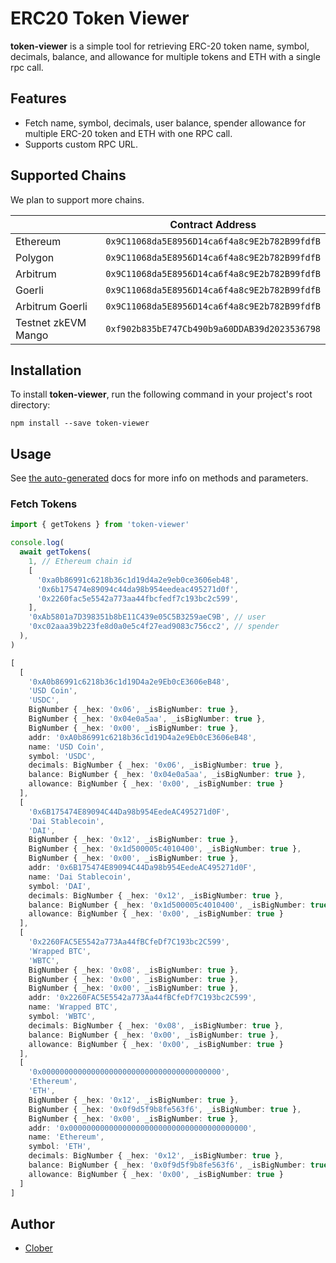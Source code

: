# ERC20 Token Viewer

**token-viewer** is a simple tool for retrieving ERC-20 token name, symbol, decimals, balance, and allowance for multiple tokens and ETH with a single rpc call.

## Features

- Fetch name, symbol, decimals, user balance, spender allowance for multiple ERC-20 token and ETH with one RPC call.
- Supports custom RPC URL.

## Supported Chains

We plan to support more chains.

|                     | Contract Address |
|---------------------|------------------|
| Ethereum            | `0x9C11068da5E8956D14ca6f4a8c9E2b782B99fdfB`            |
| Polygon             | `0x9C11068da5E8956D14ca6f4a8c9E2b782B99fdfB`            |
| Arbitrum            | `0x9C11068da5E8956D14ca6f4a8c9E2b782B99fdfB`            |
| Goerli              | `0x9C11068da5E8956D14ca6f4a8c9E2b782B99fdfB`            |
| Arbitrum Goerli     | `0x9C11068da5E8956D14ca6f4a8c9E2b782B99fdfB`            |
| Testnet zkEVM Mango | `0xf902b835bE747Cb490b9a60DDAB39d2023536798`            |

## Installation

To install **token-viewer**, run the following command in your project's root directory:

```shell
npm install --save token-viewer
```

## Usage

See [the auto-generated](./docs/modules.md) docs for more info on methods and parameters.

### Fetch Tokens

```typescript
import { getTokens } from 'token-viewer'

console.log(
  await getTokens(
    1, // Ethereum chain id
    [
      '0xa0b86991c6218b36c1d19d4a2e9eb0ce3606eb48',
      '0x6b175474e89094c44da98b954eedeac495271d0f',
      '0x2260fac5e5542a773aa44fbcfedf7c193bc2c599',
    ],
    '0xAb5801a7D398351b8bE11C439e05C5B3259aeC9B', // user
    '0xc02aaa39b223fe8d0a0e5c4f27ead9083c756cc2', // spender
  ),
)

[
  [
    '0xA0b86991c6218b36c1d19D4a2e9Eb0cE3606eB48',
    'USD Coin',
    'USDC',
    BigNumber { _hex: '0x06', _isBigNumber: true },
    BigNumber { _hex: '0x04e0a5aa', _isBigNumber: true },
    BigNumber { _hex: '0x00', _isBigNumber: true },
    addr: '0xA0b86991c6218b36c1d19D4a2e9Eb0cE3606eB48',
    name: 'USD Coin',
    symbol: 'USDC',
    decimals: BigNumber { _hex: '0x06', _isBigNumber: true },
    balance: BigNumber { _hex: '0x04e0a5aa', _isBigNumber: true },
    allowance: BigNumber { _hex: '0x00', _isBigNumber: true }
  ],
  [
    '0x6B175474E89094C44Da98b954EedeAC495271d0F',
    'Dai Stablecoin',
    'DAI',
    BigNumber { _hex: '0x12', _isBigNumber: true },
    BigNumber { _hex: '0x1d500005c4010400', _isBigNumber: true },
    BigNumber { _hex: '0x00', _isBigNumber: true },
    addr: '0x6B175474E89094C44Da98b954EedeAC495271d0F',
    name: 'Dai Stablecoin',
    symbol: 'DAI',
    decimals: BigNumber { _hex: '0x12', _isBigNumber: true },
    balance: BigNumber { _hex: '0x1d500005c4010400', _isBigNumber: true },
    allowance: BigNumber { _hex: '0x00', _isBigNumber: true }
  ],
  [
    '0x2260FAC5E5542a773Aa44fBCfeDf7C193bc2C599',
    'Wrapped BTC',
    'WBTC',
    BigNumber { _hex: '0x08', _isBigNumber: true },
    BigNumber { _hex: '0x00', _isBigNumber: true },
    BigNumber { _hex: '0x00', _isBigNumber: true },
    addr: '0x2260FAC5E5542a773Aa44fBCfeDf7C193bc2C599',
    name: 'Wrapped BTC',
    symbol: 'WBTC',
    decimals: BigNumber { _hex: '0x08', _isBigNumber: true },
    balance: BigNumber { _hex: '0x00', _isBigNumber: true },
    allowance: BigNumber { _hex: '0x00', _isBigNumber: true }
  ],
  [
    '0x0000000000000000000000000000000000000000',
    'Ethereum',
    'ETH',
    BigNumber { _hex: '0x12', _isBigNumber: true },
    BigNumber { _hex: '0x0f9d5f9b8fe563f6', _isBigNumber: true },
    BigNumber { _hex: '0x00', _isBigNumber: true },
    addr: '0x0000000000000000000000000000000000000000',
    name: 'Ethereum',
    symbol: 'ETH',
    decimals: BigNumber { _hex: '0x12', _isBigNumber: true },
    balance: BigNumber { _hex: '0x0f9d5f9b8fe563f6', _isBigNumber: true },
    allowance: BigNumber { _hex: '0x00', _isBigNumber: true }
  ]
]
```

## Author

- [Clober](https://clober.io)
